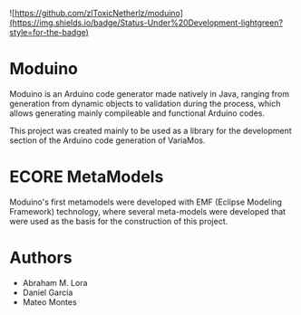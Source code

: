 ![https://github.com/zlToxicNetherlz/moduino](https://img.shields.io/badge/Status-Under%20Development-lightgreen?style=for-the-badge)

# Moduino
Moduino is an Arduino code generator made natively in Java, ranging from generation from dynamic objects to validation during the process, which allows generating mainly compileable and functional Arduino codes.

This project was created mainly to be used as a library for the development section of the Arduino code generation of VariaMos.

# ECORE MetaModels
Moduino's first metamodels were developed with EMF (Eclipse Modeling Framework) technology, where several meta-models were developed that were used as the basis for the construction of this project.

# Authors

- Abraham M. Lora
- Daniel García
- Mateo Montes

